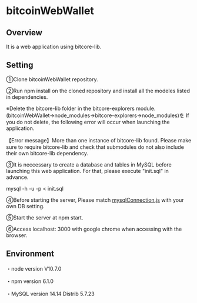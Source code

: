 bitcoinWebWallet
====

## Overview

It is a web application using bitcore-lib.

## Setting

①Clone bitcoinWebWallet repository.


②Run npm install on the cloned repository and install all the modeles listed in dependencies.

※Delete the bitcore-lib folder in the bitcore-explorers module.(bitcoinWebWallet→node_modules→bitcore-explorers→node_modules)を
If you do not delete, the following error will occur when launching the application.

【Error message】More than one instance of bitcore-lib found. Please make sure to require bitcore-lib and check that submodules do not also include their own bitcore-lib dependency.


③It is neccessary to create a database and tables in MySQL before launching this web application. For that, please execute "init.sql" in advance.

mysql -h <db host> -u <db user> -p <db name> < init.sql


④Before starting the server, Please match [mysqlConnection.js](https://github.com/adrenaline0206/bitcoinWebWallet/blob/master/mysqlConnection.js#L5) with your own DB setting.


⑤Start the server at npm start.


⑥Access localhost: 3000 with google chrome when accessing with the browser.

## Environment
・node version V10.7.0

・npm version 6.1.0

・MySQL version 14.14 Distrib 5.7.23
